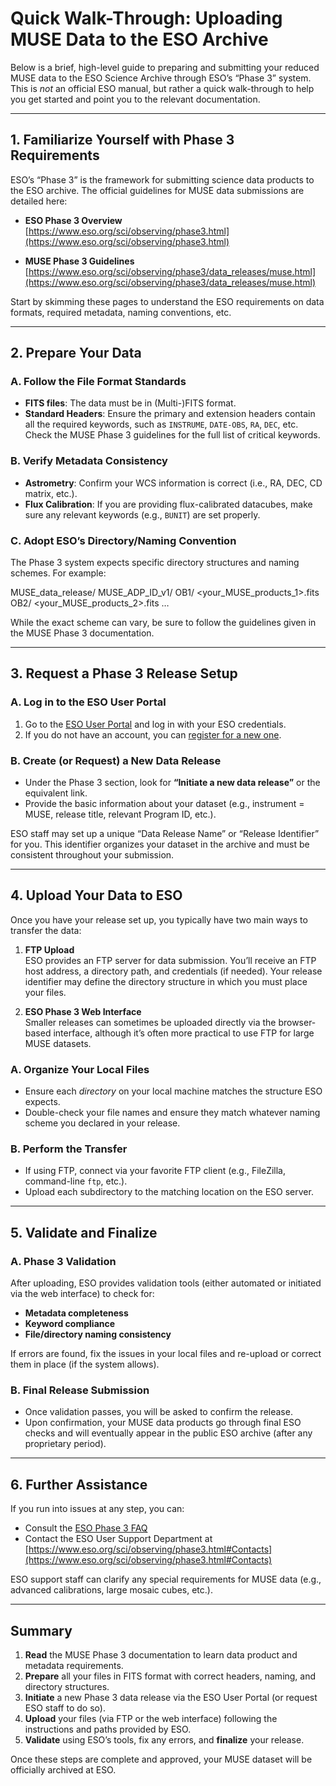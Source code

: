 # Quick Walk-Through: Uploading MUSE Data to the ESO Archive

Below is a brief, high-level guide to preparing and submitting your reduced MUSE data to the ESO Science Archive through ESO’s “Phase 3” system. This is *not* an official ESO manual, but rather a quick walk-through to help you get started and point you to the relevant documentation.

---

## 1. Familiarize Yourself with Phase 3 Requirements

ESO’s “Phase 3” is the framework for submitting science data products to the ESO archive. The official guidelines for MUSE data submissions are detailed here:

- **ESO Phase 3 Overview**  
  [https://www.eso.org/sci/observing/phase3.html](https://www.eso.org/sci/observing/phase3.html)

- **MUSE Phase 3 Guidelines**  
  [https://www.eso.org/sci/observing/phase3/data_releases/muse.html](https://www.eso.org/sci/observing/phase3/data_releases/muse.html)

Start by skimming these pages to understand the ESO requirements on data formats, required metadata, naming conventions, etc.

---

## 2. Prepare Your Data

### A. Follow the File Format Standards
- **FITS files**: The data must be in (Multi-)FITS format.  
- **Standard Headers**: Ensure the primary and extension headers contain all the required keywords, such as `INSTRUME`, `DATE-OBS`, `RA`, `DEC`, etc. Check the MUSE Phase 3 guidelines for the full list of critical keywords.

### B. Verify Metadata Consistency
- **Astrometry**: Confirm your WCS information is correct (i.e., RA, DEC, CD matrix, etc.).  
- **Flux Calibration**: If you are providing flux-calibrated datacubes, make sure any relevant keywords (e.g., `BUNIT`) are set properly.

### C. Adopt ESO’s Directory/Naming Convention
The Phase 3 system expects specific directory structures and naming schemes. For example:

MUSE_data_release/
MUSE_ADP_ID_v1/
OB1/
<your_MUSE_products_1>.fits
OB2/
<your_MUSE_products_2>.fits
…

While the exact scheme can vary, be sure to follow the guidelines given in the MUSE Phase 3 documentation.

---

## 3. Request a Phase 3 Release Setup

### A. Log in to the ESO User Portal
1. Go to the [ESO User Portal](https://www.eso.org/UserPortal) and log in with your ESO credentials.  
2. If you do not have an account, you can [register for a new one](https://www.eso.org/sci/observing/phase3.html#Users).

### B. Create (or Request) a New Data Release
- Under the Phase 3 section, look for **“Initiate a new data release”** or the equivalent link.  
- Provide the basic information about your dataset (e.g., instrument = MUSE, release title, relevant Program ID, etc.).

ESO staff may set up a unique “Data Release Name” or “Release Identifier” for you. This identifier organizes your dataset in the archive and must be consistent throughout your submission.

---

## 4. Upload Your Data to ESO

Once you have your release set up, you typically have two main ways to transfer the data:

1. **FTP Upload**  
   ESO provides an FTP server for data submission. You’ll receive an FTP host address, a directory path, and credentials (if needed). Your release identifier may define the directory structure in which you must place your files.

2. **ESO Phase 3 Web Interface**  
   Smaller releases can sometimes be uploaded directly via the browser-based interface, although it’s often more practical to use FTP for large MUSE datasets.

### A. Organize Your Local Files
- Ensure each *directory* on your local machine matches the structure ESO expects.  
- Double-check your file names and ensure they match whatever naming scheme you declared in your release.

### B. Perform the Transfer
- If using FTP, connect via your favorite FTP client (e.g., FileZilla, command-line `ftp`, etc.).  
- Upload each subdirectory to the matching location on the ESO server.

---

## 5. Validate and Finalize

### A. Phase 3 Validation
After uploading, ESO provides validation tools (either automated or initiated via the web interface) to check for:

- **Metadata completeness**  
- **Keyword compliance**  
- **File/directory naming consistency**

If errors are found, fix the issues in your local files and re-upload or correct them in place (if the system allows).

### B. Final Release Submission
- Once validation passes, you will be asked to confirm the release.  
- Upon confirmation, your MUSE data products go through final ESO checks and will eventually appear in the public ESO archive (after any proprietary period).

---

## 6. Further Assistance

If you run into issues at any step, you can:

- Consult the [ESO Phase 3 FAQ](https://www.eso.org/sci/observing/phase3/faq.html)  
- Contact the ESO User Support Department at [https://www.eso.org/sci/observing/phase3.html#Contacts](https://www.eso.org/sci/observing/phase3.html#Contacts)

ESO support staff can clarify any special requirements for MUSE data (e.g., advanced calibrations, large mosaic cubes, etc.).

---

## Summary

1. **Read** the MUSE Phase 3 documentation to learn data product and metadata requirements.  
2. **Prepare** all your files in FITS format with correct headers, naming, and directory structures.  
3. **Initiate** a new Phase 3 data release via the ESO User Portal (or request ESO staff to do so).  
4. **Upload** your files (via FTP or the web interface) following the instructions and paths provided by ESO.  
5. **Validate** using ESO’s tools, fix any errors, and **finalize** your release.

Once these steps are complete and approved, your MUSE dataset will be officially archived at ESO.